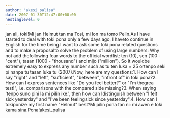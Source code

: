 ```yaml
---
author: "akesi_palisa"
date: 2007-01-30T12:47:00+00:00
nestinglevel: 0
---
```

jan ali, toki!Mi jan Helmut tan ma Tosi, mi lon ma tomo Pelin.As I have started to deal with toki pona only a few days ago, I haveto continue in English for the time being.I want to ask some toki pona related questions and to make a proposalto solve the problem of using large numbers: Why not add thefollowing four words to the official wordlist: ten (10), sen (100 - "cent"), tasan (1000 - "thousand") and mijo ("million"). So it wouldbe extremely easy to express any number such as tu ten luka = 25 ortenpo seki pi nanpa tu tasan luka tu (2007).Now, here are my questions:1. How can I say "right" and "left", "sufficient", "between", "infront of" in toki pona?2. How can I express sentences like "Do you feel better?" or "I'm thegrea test!", i.e. comparisons with the compared side missing?3. When saying 'tenpo suno pini la mi pilin ike.', then how can Idistinguish between "I felt sick yesterday" and "I've been feelingsick since yesterday".4. How can I tokiponize my first name "Helmut" best?Mi pilin pona tan ni: mi awen e toki kama sina.Pona!akesi\_palisa